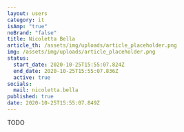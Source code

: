 ```yaml
---
layout: users
category: it
isAmp: "true"
noBrand: "false"
title: Nicoletta Bella
article_th: /assets/img/uploads/article_placeholder.png
img: /assets/img/uploads/article_placeholder.png
status:
  start_date: 2020-10-25T15:55:07.824Z
  end_date: 2020-10-25T15:55:07.836Z
  active: true
socials:
  mail: nicoletta.bella
published: true
date: 2020-10-25T15:55:07.849Z
---
```

TODO